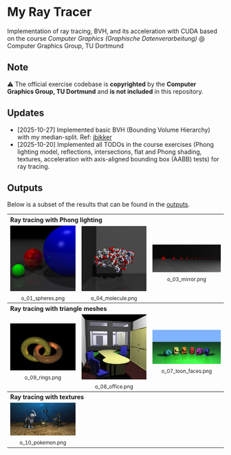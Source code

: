 # My Ray Tracer
Implementation of ray tracing, BVH, and its acceleration with CUDA based on the course *Computer Graphics (Graphische Datenverarbeitung)* @ Computer Graphics Group, TU Dortmund 

## Note
⚠️ The official exercise codebase is **copyrighted** by the **Computer Graphics Group, TU Dortmund** and **is not included** in this repository.

## Updates
- [2025-10-27] Implemented basic BVH (Bounding Volume Hierarchy) with my median-split. Ref: [jbikker](https://github.com/jbikker/bvh_article)
- [2025-10-20] Implemented all TODOs in the course exercises (Phong lighting model, reflections, intersections, flat and Phong shading, textures, acceleration with axis-aligned bounding box (AABB) tests) for ray tracing.

## Outputs
Below is a subset of the results that can be found in the [outputs](outputs/).
<table>
  <tr>
    <th colspan="3" align="left">Ray tracing with Phong lighting</th>
  </tr>
  <tr>
    <td align="center">
      <a href="outputs/o_01_spheres.png"><img src="outputs/o_01_spheres.png" alt="spheres" width="320"></a><br>
      <sub>o_01_spheres.png</sub>
    </td>
    <td align="center">
      <a href="outputs/o_04_molecule.png"><img src="outputs/o_04_molecule.png" alt="molecule" width="320"></a><br>
      <sub>o_04_molecule.png</sub>
    </td>
    <td align="center">
      <a href="outputs/o_03_mirror.png"><img src="outputs/o_03_mirror.png" alt="mirror" width="320"></a><br>
      <sub>o_03_mirror.png</sub>
    </td>
  </tr>
  <tr>
    <th colspan="3" align="left">Ray tracing with triangle meshes</th>
  </tr>
  <tr>
    <td align="center">
      <a href="outputs/o_09_rings.png"><img src="outputs/o_09_rings.png" alt="rings" width="320"></a><br>
      <sub>o_09_rings.png</sub>
    </td>
    <td align="center">
      <a href="outputs/o_08_office.png"><img src="outputs/o_08_office.png" alt="office" width="320"></a><br>
      <sub>o_08_office.png</sub>
    </td>
    <td align="center">
      <a href="outputs/o_07_toon_faces.png"><img src="outputs/o_07_toon_faces.png" alt="molecule" width="320"></a><br>
      <sub>o_07_toon_faces.png</sub>
    </td>
  </tr>
  <tr>
    <th colspan="3" align="left">Ray tracing with textures</th>
  </tr>
  <tr>
    <td align="center">
      <a href="outputs/o_10_pokemon.png"><img src="outputs/o_10_pokemon.png" alt="pokemon" width="320"></a><br>
      <sub>o_10_pokemon.png</sub>
    </td>
    <td align="center">
    </td>
    <td align="center">
    </td>
  </tr>
</table>
<!--
Phong lighting model and reflections with spheres `o_01_spheres.png`.
<div style="display: inline-block; vertical-align: top;">
    <img src="outputs/o_01_spheres.png" alt="o_01_spheres.png" width="250"><br>
    <strong>Phong Lighting Model for spheres</strong><br>
  </div>
--->
<!-------
<h2>Outputs</h2>
Below is a subset of the results that can be found in the [outputs](outputs/).
<table>
  <tr>
    <td align="center">
      <a href="outputs/img1.png"><img src="outputs/thumbs/img1_480.png" alt="Caption 1" width="320"></a><br>
      <sub>Caption 1</sub>
    </td>
    <td align="center">
      <a href="outputs/img2.png"><img src="outputs/thumbs/img2_480.png" alt="Caption 2" width="320"></a><br>
      <sub>Caption 2</sub>
    </td>
    <td align="center">
      <a href="outputs/img3.png"><img src="outputs/thumbs/img3_480.png" alt="Caption 3" width="320"></a><br>
      <sub>Caption 3</sub>
    </td>
  </tr>
  <tr>
    <td align="center">
      <a href="outputs/img4.png"><img src="outputs/thumbs/img4_480.png" alt="Caption 4" width="320"></a><br>
      <sub>Caption 4</sub>
    </td>
    <td align="center">
      <a href="outputs/img5.png"><img src="outputs/thumbs/img5_480.png" alt="Caption 5" width="320"></a><br>
      <sub>Caption 5</sub>
    </td>
    <td align="center">
      <a href="outputs/img6.png"><img src="outputs/thumbs/img6_480.png" alt="Caption 6" width="320"></a><br>
      <sub>Caption 6</sub>
    </td>
  </tr>
  <tr>
    <td align="center">
      <a href="outputs/img7.png"><img src="outputs/thumbs/img7_480.png" alt="Caption 7" width="320"></a><br>
      <sub>Caption 7</sub>
    </td>
    <td align="center">
      <a href="outputs/img8.png"><img src="outputs/thumbs/img8_480.png" alt="Caption 8" width="320"></a><br>
      <sub>Caption 8</sub>
    </td>
    <td align="center">
      <a href="outputs/img9.png"><img src="outputs/thumbs/img9_480.png" alt="Caption 9" width="320"></a><br>
      <sub>Caption 9</sub>
    </td>
  </tr>
</table>
------------------>
